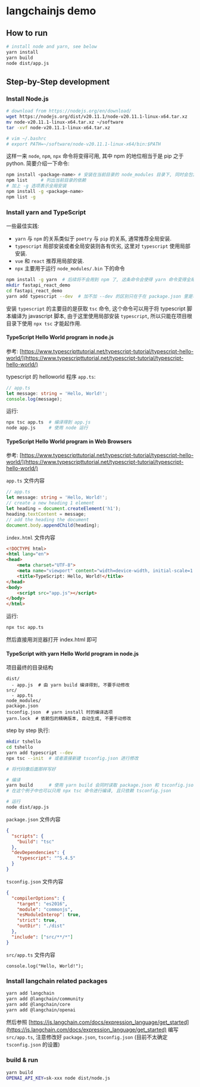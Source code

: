 # langchainjs demo

## How to run

```bash
# install node and yarn, see below
yarn install
yarn build
node dist/app.js
```

## Step-by-Step development

### Install Node.js

```bash
# download from https://nodejs.org/en/download/
wget https://nodejs.org/dist/v20.11.1/node-v20.11.1-linux-x64.tar.xz
mv node-v20.11.1-linux-x64.tar.xz ~/software
tar -xvf node-v20.11.1-linux-x64.tar.xz

# vim ~/.bashrc
# export PATH=~/software/node-v20.11.1-linux-x64/bin:$PATH
```

这样一来 `node`, `npm`, `npx` 命令将变得可用, 其中 npm 的地位相当于是 pip 之于 python. 简要介绍一下命令:

```bash
npm install <package-name> # 安装在当前目录的 node_modules 目录下, 同时会包含 package.json 及 package-lock.json 记录依赖
npm list     # 列出当前目录的依赖
# 加上 -g 选项表示全局安装
npm install -g <package-name>
npm list -g
```

### Install yarn and TypeScript

一些最佳实践:

- `yarn` 与 `npm` 的关系类似于 `poetry` 与 `pip` 的关系, 通常推荐全局安装.
- `typescript` 局部安装或者全局安装则各有优劣, 这里对 `typescript` 使用局部安装.
- `vue` 和 `react` 推荐用局部安装.
- `npx` 主要用于运行 `node_modules/.bin` 下的命令

```bash
npm install -g yarn  # 后续将不会用到 npm 了, 这条命令会使得 yarn 命令变得全局可用
mkdir fastapi_react_demo
cd fastapi_react_demo
yarn add typescript --dev  # 加不加 --dev 的区别只在于在 package.json 里是写在 dependencies 里还是 devDependencies 里
```

安装 `typescript` 的主要目的是获取 `tsc` 命令, 这个命令可以用于将 typescript 脚本编译为 javascript 脚本, 由于这里使用局部安装 `typescript`, 所以只能在项目根目录下使用 `npx tsc` 才能起作用.

#### TypeScript Hello World program in node.js

参考: [https://www.typescripttutorial.net/typescript-tutorial/typescript-hello-world/](https://www.typescripttutorial.net/typescript-tutorial/typescript-hello-world/)

typescript 的 helloworld 程序 `app.ts`:

```typescript
// app.ts
let message: string = 'Hello, World!';
console.log(message);
```

运行:

```bash
npx tsc app.ts  # 编译得到 app.js
node app.js     # 使用 node 运行
```

#### TypeScript Hello World program in Web Browsers

参考: [https://www.typescripttutorial.net/typescript-tutorial/typescript-hello-world/](https://www.typescripttutorial.net/typescript-tutorial/typescript-hello-world/)

`app.ts` 文件内容

```typescript
// app.ts
let message: string = 'Hello, World!';
// create a new heading 1 element
let heading = document.createElement('h1');
heading.textContent = message;
// add the heading the document
document.body.appendChild(heading);
```

`index.html` 文件内容

```html
<!DOCTYPE html>
<html lang="en">
<head>
    <meta charset="UTF-8">
    <meta name="viewport" content="width=device-width, initial-scale=1.0">
    <title>TypeScript: Hello, World!</title>
</head>
<body>
    <script src="app.js"></script>
</body>
</html>
```

运行:

```bash
npx tsc app.ts
```

然后直接用浏览器打开 index.html 即可

#### TypeScript with yarn Hello World program in node.js

项目最终的目录结构

```
dist/
  - app.js  # 由 yarn build 编译得到, 不要手动修改
src/
  - app.ts
node_modules/
package.json
tsconfig.json  # yarn install 时的编译选项
yarn.lock  # 依赖包的精确版本, 自动生成, 不要手动修改
```

step by step 执行:

```bash
mkdir tshello
cd tshello
yarn add typescript --dev
npx tsc --init  # 或者直接新建 tsconfig.json 进行修改

# 将代码像后面那样写好

# 编译
yarn build      # 使用 yarn build 会同时读取 package.json 和 tsconfig.json 文件
# 在这个例子中也可以只用 npx tsc 命令进行编译, 且只依赖 tsconfig.json

# 运行
node dist/app.js
```

`package.json` 文件内容

```json
{
  "scripts": {
    "build": "tsc"
  },
  "devDependencies": {
    "typescript": "^5.4.5"
  }
}
```

`tsconfig.json` 文件内容

```json
{
  "compilerOptions": {
    "target": "es2016",
    "module": "commonjs",
    "esModuleInterop": true,
    "strict": true,
    "outDir": "./dist"
  },
  "include": ["src/**/*"]
}
```

`src/app.ts` 文件内容

```
console.log("Hello, World!");
```

### Install langchain related packages

```bash
yarn add langchain
yarn add @langchain/community
yarn add @langchain/core
yarn add @langchain/openai
```

然后参照 [https://js.langchain.com/docs/expression_language/get_started](https://js.langchain.com/docs/expression_language/get_started) 编写 `src/app.ts`, 注意修改好 `package.json`, `tsconfig.json` (目前不太确定 `tsconfig.json` 的设置)

### build & run

```bash
yarn build
OPENAI_API_KEY=sk-xxx node dist/node.js
```
